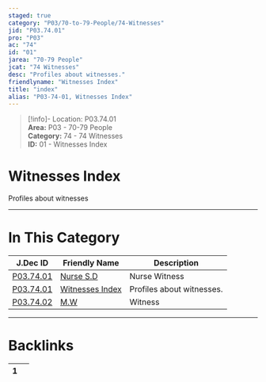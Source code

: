 ```yaml
---  
staged: true  
category: "P03/70-to-79-People/74-Witnesses"  
jid: "P03.74.01"  
pro: "P03"  
ac: "74"  
id: "01"  
jarea: "70-79 People"  
jcat: "74 Witnesses"  
desc: "Profiles about witnesses."  
friendlyname: "Witnesses Index"  
title: "index"  
alias: "P03-74-01, Witnesses Index"  
---  
```

>[!info]- Location: P03.74.01  
>**Area:** P03 - 70-79 People  
>**Category:** 74 - 74 Witnesses  
>**ID:** 01 - Witnesses Index  
  
# Witnesses Index  
  
Profiles about witnesses  
   
  
  
---  
# In This Category  
  
| J.Dec ID                                                                             | Friendly Name                                                                        | Description               |  
| ------------------------------------------------------------------------------------ | ------------------------------------------------------------------------------------ | ------------------------- |  
| [P03.74.01](./01-Nurse-SD.md#) | [Nurse S.D](./01-Nurse-SD.md#) | Nurse Witness             |  
| [P03.74.01](index.md#)       | [Witnesses Index](index.md#) | Profiles about witnesses. |  
| [P03.74.02](./02-MW.md#)       | [M.W](./02-MW.md#)             | Witness                   |  
  
  
---  
# Backlinks  
<div><table class="dataview table-view-table"><thead class="table-view-thead"><tr class="table-view-tr-header"><th class="table-view-th"><span></span><span class="dataview small-text">1</span></th><th class="table-view-th"><span></span></th></tr></thead><tbody class="table-view-tbody"></tbody></table></div>